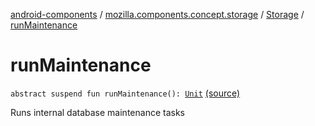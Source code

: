 [android-components](../../index.md) / [mozilla.components.concept.storage](../index.md) / [Storage](index.md) / [runMaintenance](./run-maintenance.md)

# runMaintenance

`abstract suspend fun runMaintenance(): `[`Unit`](https://kotlinlang.org/api/latest/jvm/stdlib/kotlin/-unit/index.html) [(source)](https://github.com/mozilla-mobile/android-components/blob/master/components/concept/storage/src/main/java/mozilla/components/concept/storage/Storage.kt#L19)

Runs internal database maintenance tasks

